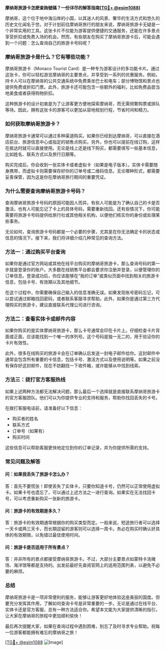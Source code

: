 **摩纳哥旅游卡怎麽查詢號碼？一份详尽的解答指南[[TG💪+ @esim1088](https://t.me/s/esim1088)]**

摩纳哥，这个位于地中海沿岸的小国，以其迷人的风景、奢华的生活方式和悠久的历史文化闻名于世。对于计划前往摩纳哥旅行的朋友来说，摩纳哥旅游卡无疑是一个非常实用的工具。这张卡片不仅能为游客提供便捷的交通服务，还能在许多景点享受折扣或免费入场的机会。然而，有些朋友在购买了摩纳哥旅游卡后，可能会遇到一个问题：怎么查询自己的旅游卡号码呢？

### **摩纳哥旅游卡是什么？它有哪些功能？**

摩纳哥旅游卡（Monaco Tourist Card）是一种专为游客设计的多功能卡片。通过这张卡，你可以轻松游览摩纳哥的主要景点，并享受到一系列的优惠服务。例如，持卡人可以在摩纳哥的公共交通系统中免费乘坐巴士和电车；部分博物馆和景点也提供免费或折扣门票。此外，旅游卡还可能包含一些额外的福利，比如免费品尝当地美食或者获得购物折扣。

这种旅游卡的设计初衷是为了让游客更方便地探索摩纳哥，而无需频繁购票或排队等待。因此，拥有这张卡的游客可以更加从容地规划行程，节省时间和精力。

### **如何获取摩纳哥旅游卡？**

摩纳哥旅游卡通常可以通过多种渠道购买。如果你已经到达摩纳哥，可以直接在酒店前台、旅游信息中心或指定的销售点购买。另外，你也可以提前在线订购，这样在抵达时就可以直接使用。无论是线上还是线下购买，都需要填写一些基本信息，比如姓名、联系方式以及旅行日期等。

购买完成后，你会收到一张实体卡或者虚拟卡（如果是电子版本）。实体卡需要随身携带，而虚拟卡则需要保存好你的订单号或二维码信息。无论哪种形式，都需要妥善保管，因为这是你在摩纳哥旅行期间的重要凭证。

### **为什么需要查询摩纳哥旅游卡号码？**

查询摩纳哥旅游卡号码的原因可能因人而异。有些人可能是为了确认自己的卡是否激活，也有人可能忘记了卡上的具体号码，需要重新找回。还有些情况下，你可能需要将旅游卡号码提供给旅行社或其他相关机构，以便他们核实你的身份或处理某些事务。

无论如何，查询旅游卡号码都是一个必要的步骤，尤其是在你无法确定卡的状态或信息的情况下。接下来，我们将详细介绍几种常见的查询方法。

### **方法一：通过购买平台查询**

如果你是通过官方网站或其他在线平台购买的摩纳哥旅游卡，那么查询号码的第一步就是登录你的账户。大多数在线销售平台都会要求你注册并登录，以便管理你的订单信息。登录成功后，你应该能够在“我的订单”或类似页面中找到相关的旅游卡信息，包括卡号、有效期以及其他细节。

在这个过程中，你需要确保自己输入的信息准确无误。如果发现账号密码忘记，可以尝试通过邮箱找回密码，或者联系客服寻求帮助。此外，如果你是通过第三方代理购买的旅游卡，建议直接联系代理公司进行咨询。

### **方法二：查看实体卡或邮件内容**

如果你购买的是实体摩纳哥旅游卡，那么卡号通常会印在卡片上。仔细检查卡片背面或正面，应该能找到一个唯一的序列号。这个号码是独一无二的，用于验证你的卡片有效性。

此外，很多在线购买的旅游卡会在订单确认后发送一封电子邮件给你。这封邮件中通常会包含所有重要的卡信息，包括卡号、激活方式以及使用说明等。如果之前没有保存好这封邮件，现在不妨翻找一下收件箱，或许能够从中找到线索。

### **方法三：拨打官方客服热线**

如果上述两种方法都无法解决问题，那么最后一个选择就是直接联系摩纳哥旅游卡的官方客服团队。他们可以为你提供专业的支持和服务，帮助你找回丢失的卡号。

在拨打客服电话前，请准备好以下信息：
- 购买者的姓名
- 联系方式
- 订单号（如果有）
- 购买时间

这些信息可以帮助客服更快地定位到你的订单记录，并为你提供所需的支持。

### **常见问题及解答**

#### **问：如果我丢失了旅游卡怎么办？**
答：首先不要慌张！即使丢失了实体卡，只要你知道卡号，仍然可以正常使用虚拟卡。如果卡号也遗忘了，可以通过上述方法之一进行查询。如果实在无法找回卡号，可以考虑重新购买一张新的旅游卡。

#### **问：旅游卡的有效期是多久？**
答：旅游卡的有效期通常根据你的购买类型而定。一般来说，短途旅行者可以选择一天卡或两三天卡，而长期逗留的游客则可以选择一周卡。务必在购买时确认好具体的有效期限，以免错过最佳使用时间。

#### **问：旅游卡是否适用于所有景点？**
答：并非所有的景点都接受摩纳哥旅游卡。不过，大部分主要景点如蒙特卡洛赌场、海洋馆等都是支持的。出发前最好先查阅官网上的适用范围列表，以避免不必要的麻烦。

### **总结**

摩纳哥旅游卡是一项非常便利的服务，能够让游客更好地体验这座美丽的国度。但要充分发挥其作用，了解如何查询卡号是非常重要的一步。无论是通过在线平台、实体卡还是官方客服，总有一种方法适合你。希望本文能为大家提供清晰的指引，让大家在摩纳哥的旅程中更加顺利愉快！

最后再次提醒大家，如果在查询过程中遇到困难，别忘了及时寻求专业帮助。祝每一位游客都能拥有难忘的摩纳哥之旅！

[[TG💪+ @esim1088](https://t.me/s/esim1088) ![Image](https://i.postimg.cc/4NQfJmqS/Snipaste-2025-05-13-00-14-12.png)]